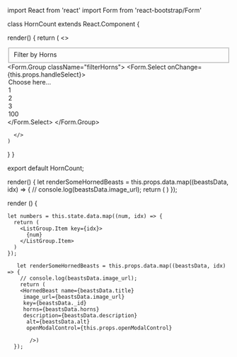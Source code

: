 
   
import React from 'react'
import Form from 'react-bootstrap/Form'


class HornCount extends React.Component {

  render() {
    return (
      <>
        <Form>
          <fieldset>Filter by Horns</fieldset>
          <Form.Group className="filterHorns">
            <Form.Select onChange={this.props.handleSelect}>
              <option>Choose here...</option>
              <option value="1">1</option>
              <option value="2">2</option>
              <option value="3">3</option>
              <option value="100">100</option>
            </Form.Select>
          </Form.Group>
        </Form>

      </>
    )
  }
}

export default HornCount;

 render() { 
   let renderSomeHornedBeasts = this.props.data.map((beastsData, idx) => {
        // console.log(beastsData.image_url);
        return (
        <HornedBeast name={beastsData.title}
         image_url={beastsData.image_url} 
         key={beastsData._id}
         horns={beastsData.horns}
         description={beastsData.description}
          alt={beastsData.alt}
          openModalControl={this.props.openModalControl}
           />)
      });



  render () {
    
    let numbers = this.state.data.map((num, idx) => {
      return (
        <ListGroup.Item key={idx}>
          {num}
        </ListGroup.Item>
      )
    });

       let renderSomeHornedBeasts = this.props.data.map((beastsData, idx) => {
        // console.log(beastsData.image_url);
        return (
        <HornedBeast name={beastsData.title}
         image_url={beastsData.image_url} 
         key={beastsData._id}
         horns={beastsData.horns}
         description={beastsData.description}
          alt={beastsData.alt}
          openModalControl={this.props.openModalControl}
          
           />)
      });
